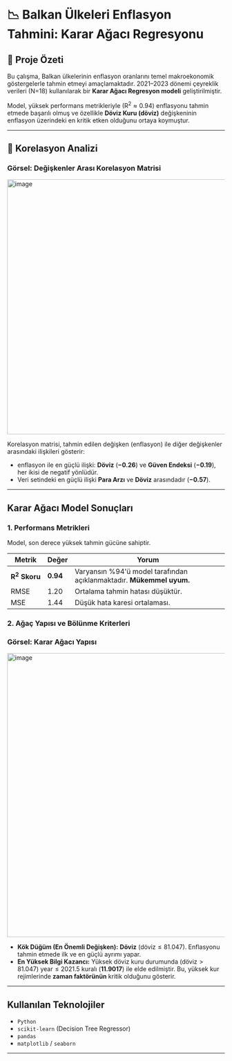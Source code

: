 # 📉 Balkan Ülkeleri Enflasyon Tahmini: Karar Ağacı Regresyonu

## 🌟 Proje Özeti

Bu çalışma, Balkan ülkelerinin enflasyon oranlarını temel makroekonomik göstergelerle tahmin etmeyi amaçlamaktadır. 2021–2023 dönemi çeyreklik verileri ($\text{N=18}$) kullanılarak bir **Karar Ağacı Regresyon modeli** geliştirilmiştir.

Model, yüksek performans metrikleriyle ($\text{R}^2 \approx 0.94$) enflasyonu tahmin etmede başarılı olmuş ve özellikle **Döviz Kuru ($\text{döviz}$)** değişkeninin enflasyon üzerindeki en kritik etken olduğunu ortaya koymuştur.

---

## 🔗 Korelasyon Analizi

### Görsel: Değişkenler Arası Korelasyon Matrisi
<img width="676" height="590" alt="image" src="https://github.com/user-attachments/assets/baff72dc-911c-45db-a7df-2a2317b7e285" />

Korelasyon matrisi, tahmin edilen değişken ($\text{enflasyon}$) ile diğer değişkenler arasındaki ilişkileri gösterir:

- $\text{enflasyon}$ ile en güçlü ilişki: **Döviz** ($\mathbf{-0.26}$) ve **Güven Endeksi** ($\mathbf{-0.19}$), her ikisi de negatif yönlüdür.
- Veri setindeki en güçlü ilişki **Para Arzı** ve **Döviz** arasındadır ($\mathbf{-0.57}$).

---

##  Karar Ağacı Model Sonuçları

### 1. Performans Metrikleri

Model, son derece yüksek tahmin gücüne sahiptir.

| Metrik | Değer | Yorum |
|---|---|---|
| $\mathbf{R^2\ Skoru}$ | $\mathbf{0.94}$ | Varyansın %94'ü model tarafından açıklanmaktadır. **Mükemmel uyum.** |
| $\text{RMSE}$ | $1.20$ | Ortalama tahmin hatası düşüktür. |
| $\text{MSE}$ | $1.44$ | Düşük hata karesi ortalaması. |

### 2. Ağaç Yapısı ve Bölünme Kriterleri

### Görsel: Karar Ağacı Yapısı
<img width="950" height="657" alt="image" src="https://github.com/user-attachments/assets/ff0e5080-a7ed-46ad-9e0d-6fbea3eb1fb4" />

-   **Kök Düğüm (En Önemli Değişken):** **Döviz** ($\text{döviz} \le 81.047$). Enflasyonu tahmin etmede ilk ve en güçlü ayrımı yapar.
-   **En Yüksek Bilgi Kazancı:** Yüksek döviz kuru durumunda ($\text{döviz} > 81.047$) $\text{year} \le 2021.5$ kuralı ($\mathbf{11.9017}$) ile elde edilmiştir. Bu, yüksek kur rejimlerinde **zaman faktörünün** kritik olduğunu gösterir.

---

## Kullanılan Teknolojiler

-   `Python`
-   `scikit-learn` (Decision Tree Regressor)
-   `pandas`
-   `matplotlib` / `seaborn`

---
